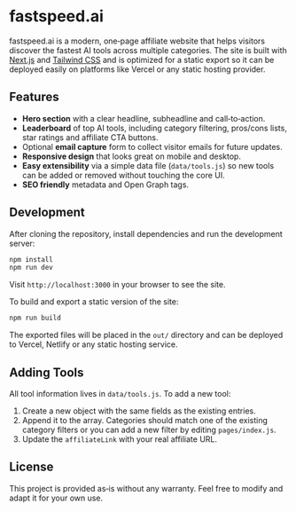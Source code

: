 # fastspeed.ai

fastspeed.ai is a modern, one‑page affiliate website that helps visitors
discover the fastest AI tools across multiple categories. The site is built
with [Next.js](https://nextjs.org/) and [Tailwind CSS](https://tailwindcss.com/) and
is optimized for a static export so it can be deployed easily on
platforms like Vercel or any static hosting provider.

## Features

* **Hero section** with a clear headline, subheadline and call‑to‑action.
* **Leaderboard** of top AI tools, including category filtering, pros/cons
  lists, star ratings and affiliate CTA buttons.
* Optional **email capture** form to collect visitor emails for future
  updates.
* **Responsive design** that looks great on mobile and desktop.
* **Easy extensibility** via a simple data file (`data/tools.js`) so new
  tools can be added or removed without touching the core UI.
* **SEO friendly** metadata and Open Graph tags.

## Development

After cloning the repository, install dependencies and run the development
server:

```bash
npm install
npm run dev
```

Visit `http://localhost:3000` in your browser to see the site.

To build and export a static version of the site:

```bash
npm run build
```

The exported files will be placed in the `out/` directory and can be
deployed to Vercel, Netlify or any static hosting service.

## Adding Tools

All tool information lives in `data/tools.js`. To add a new tool:

1. Create a new object with the same fields as the existing entries.
2. Append it to the array. Categories should match one of the existing
   category filters or you can add a new filter by editing
   `pages/index.js`.
3. Update the `affiliateLink` with your real affiliate URL.

## License

This project is provided as‑is without any warranty. Feel free to modify
and adapt it for your own use.
